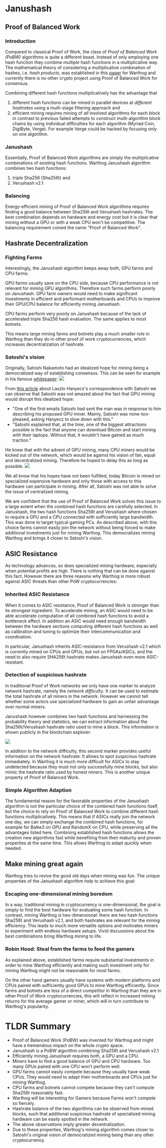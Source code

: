 # Janushash

## Proof of Balanced Work

### Introduction

Compared to classical Proof of Work, the class of *Proof of Balanced Work (PoBW)* algorithms is quite a different beast. Instead of only employing one hash function they combine *multiple* hash functions in a multiplicative way. The mathematical theory of considering a multiplicative combination of hashes, i.e. *hash products*, was established in this [paper](https://github.com/CoinFuMasterShifu/ProofOfBalancedWork/blob/main/PoBW.pdf) for Warthog and currently there is no other crypto project using Proof of Balanced Work for consensus.

Combining different hash functions multiplicatively has the advantage that
1. different hash functions can be mined in parallel devices at *different hashrates* using a multi-stage filtering approach and
2. efficient mining requires mining of *all* involved algorithms for each block in contrast to previous failed attempts to construct multi-algorithm block chains by using individual difficulties for each algorithm (Myriad Coin, DigiByte, Verge). For example Verge could be hacked by focusing only on one algorithm.

### Janushash
Essentially, Proof of Balanced Work algorithms are simply the multiplicative combinations of existing hash functions. Warthog Janushash algorithm combines two hash functions:

1. triple Sha256 (Sha256t) and
2. Verushash v2.1

### Balancing
Energy-efficient mining of Proof of Balanced Work algorithms requires finding a good balance between Sha256t and Verushash hashrates. The best combination depends on hardware and energy cost but it is clear that mining without a GPU or with a weak CPU won't be competitive. The balancing requirement coined the name "Proof of Balanced Work".

## Hashrate Decentralization 

### Fighting Farms
Interestingly, the Janushash algorithm keeps away both, GPU farms and CPU farms:

GPU farms usually save on the CPU side, because CPU performance is not relevant for mining GPU algorithms. Therefore such farms perform poorly on Janushash. GPU farm owners would need to make significant investments in efficient and performant motherboards and CPUs to improve their GPU/CPU balance for efficiently mining Janushash.

CPU farms perform very poorly on Janushash because of the lack of accelerated triple Sha256 hash evaluation. The same applies to most botnets.

This means large mining farms and botnets play a much smaller role in Warthog than they do in other proof of work cryptocurrencies, which increases decentralization of hashrate. 

### Satoshi's vision

Originally, Satoshi Nakamoto had an idealized hope for mining being a democratized way of establishing consensus. This can be seen for example in his famous [whitepaper](https://bitcoin.org/bitcoin.pdf):
![](../img/one-cpu-one-vote.png)

From [this article](https://insidebitcoins.com/news/laszlo-hanyecs-claims-satoshi-invented-gpu-mining-to-prevent-51-attacks) about Laszlo Hanyecz's correspondence with Satoshi we can observe that Satoshi was not amazed about the fact that GPU mining would disrupt this idealized hope:
- "One of the first emails Satoshi had sent the man was in response to him describing his proposed GPU miner. Mainly, Satoshi was none-too-pleased, asking Hanyecz to slow down with this."
- "Satoshi explained that, at the time, one of the biggest attractions possible is the fact that anyone can download Bitcoin and start mining with their laptops. Without that, it wouldn't have gained as much traction."

He knew that with the advent of GPU mining, many CPU miners would be kicked out of the network, which would be against his vision of fair, equal and decentralized mining. Therefore he hoped to delay this as long as possible.
![](../img/satoshi_bitcointalk.png)

We all know that his hopes have not been fulfilled, today Bitcoin is mined on specialized expensive hardware and only those with access to this hardware can participate in mining. After all, Satoshi was not able to solve the issue of centralized mining.

We are confident that the use of Proof of Balanced Work solves this issue to a large extent when the combined hash functions are carefully selected. In Janushash, the two hash functions Sha256t and Verushash where chosen to require a GPU and a CPU connected with sufficiently large bandwidth. This was done to target typical gaming PCs. As described above, with this choice farms cannot easily join the network without being forced to make additional investments just for mining Warthog. This democratizes mining Warthog and brings it closer to Satoshi's vision. 



## ASIC Resistance
As technology advances, so does specialized mining hardware, especially when potential profits are high. There is nothing that can be done against this fact. However there are three reasons why Warthog is more robust against ASIC threats than other PoW cryptocurrencies:

### Inherited ASIC Resistance

When it comes to ASIC resistance, Proof of Balanced Work is stronger than its strongest ingredient. To accelerate mining, an ASIC would need to be able accelerate computation of all combined hash functions to avoid a bottleneck effect. In addition an ASIC would need enough bandwidth between the hardware sections computing different hash functions as well as calibration and tuning to optimize their intercommunication and coordination.

In particular, Janushash inherits ASIC-resistance from Verushash v2.1 which is currently mined on CPUs and GPUs, but not on FPGAs/ASICs, and the need to also require SHA256t hashrate makes Janushash even more ASIC-resistant.

### Detection of suspicious hashrate

In traditional Proof of Work networks we only have one marker to analyze network hashrate, namely the *network difficulty*. It can be used to estimate the total hashrate of all miners in the network. However we cannot tell whether some actors use specialized hardware to gain an unfair advantage over normal miners.

Janushash however combines two hash functions and harnessing the probability theory and statistics, we can extract information about the Sha256t/Verushash hashrate ratio used to mine a block. This information is shown publicly in the blockchain explorer:

![](../img/hashrateratio.png)

In addition to the network difficulty, this second marker provides useful information on the network hashrate: It allows to spot suspicious hashrate immediately. In Warthog it is much more difficult for ASICs to stay undetected because they must not only successfully mine blocks, but also mimic the hashrate ratio used by honest miners. This is another unique property of Proof of Balanced Work.

### Simple Algorithm Adaption 
The fundamental reason for the favorable properties of the Janushash algorithm is not the particular choice of the combined hash functions itself, but the choice to rely on Proof of Balanced Work to combine different hash functions multiplicatively.
This means that if ASICs really join the network one day, we can simply exchange the combined hash functions, for example for Balke3 on GPU and RandomX on CPU, while preserving all the advantages listed here. Combining established hash functions allows the creation new algorithms fast while benefiting from their maturity and proven properties at the same time. This allows Warthog to adapt quickly when needed.


## Make mining great again
Warthog tries to revive the good old days when mining was fun. The unique properties of the Janushash algorithm help to achieve this goal:

### Escaping one-dimensional mining boredom
In a way, traditional mining in cryptocurrency is one-dimensional, the goal is simply to find the best hardware for evaluating some hash function. In contrast, mining Warthog is two-dimensional: there are two hash functions Sha256t and Verushash v2.1, and both hashrates are relevant for the mining efficiency. This leads to much more versatile options and motivates miners to experiment with endless hardware setups. Vivid discussions about the best combinations bring Warthog mining to life.


### Robin Hood: Steal from the farms to feed the gamers
As explained above, established farms require substantial investments in order to mine Warthog efficiently and making such investment only for mining Warthog might not be reasonable for most farms. 

On the other hand gamers usually have systems with modern platforms and CPUs paired with sufficiently good GPUs to mine Warthog efficiently. Since farms and botnets are less of a direct competitor in Warthog than they are in other Proof of Work cryptocurrencies, this will reflect in increased mining returns for the average gamer or miner, which will in turn contribute to Warthog's popularity.

# TLDR Summary

- Proof of Balanced Work (PoBW) was invented for Warthog and might have a tremendous impact on the whole crypto space.
- Janushash is a PoBW algorithm combining Sha256t and Verushash v2.1
- Efficiently mining Janushash requires both, a GPU and a CPU.
- Miners have to find a good balance of GPU and CPU hardware. Too many GPUs paired with one CPU won't perform well.
- GPU farms cannot easily compete because they usually have weak CPUs. They would need to adapt their motherboards and CPUs just for mining Warthog.
- CPU farms and botnets cannot compete because they can't compute Sha256t reasonably fast.
- Warthog will be interesting for Gamers because Farms won't compete so fiercely.
- Hashrate balance of the two algorithms can be observed from mined blocks, such that additional suspicious hashrate of specialized mining hardware can be easily spotted in the network.
- The above observations imply greater decentralization.
- Due to these properties, Warthog's mining algorithm comes closer to Satoshi's original vision of democratized mining being than any other cryptocurrency.
